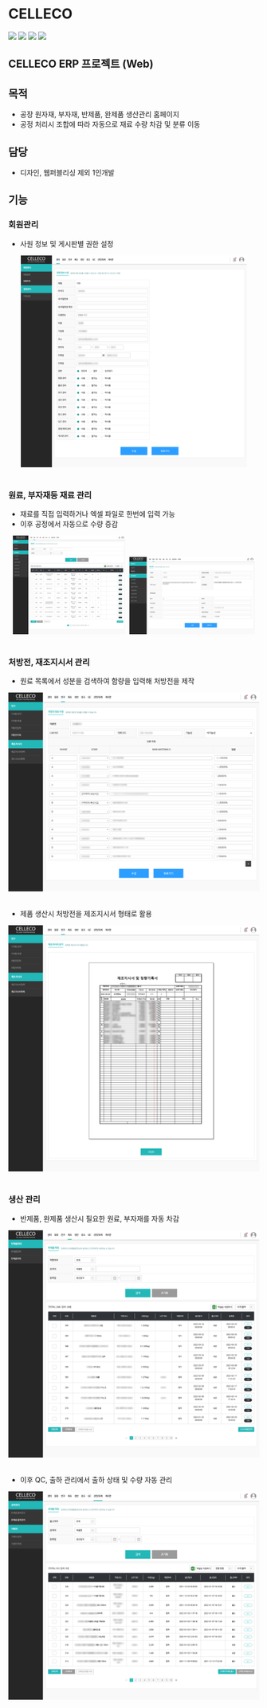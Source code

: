 # CELLECO
<div>
<img src="https://img.shields.io/badge/HTML-E34F26?style=flat-square&logo=HTML5&logoColor=white"/>
<img src="https://img.shields.io/badge/Javascript-F7DF1E?style=flat-square&logo=javascript&logoColor=black"/>
<img src="https://img.shields.io/badge/PHP-777BB4?style=flat-square&logo=PHP&logoColor=white"/>
<img src="https://img.shields.io/badge/MySQL-4479A1?style=flat-square&logo=MySQL&logoColor=white"/>
</div>

## CELLECO ERP 프로젝트 (Web)

## 목적
- 공장 원자재, 부자재, 반제품, 완제품 생산관리 홈페이지
- 공정 처리시 조합에 따라 자동으로 재료 수량 차감 및 분류 이동

## 담당
- 디자인, 웹퍼블리싱 제외 1인개발

## 기능
### 회원관리
- 사원 정보 및 게시판별 권한 설정
<div align="center" >
<img src="ScreenShot/1-1.%20상세정보.png" width="90%"/>
</div></br>

### 원료, 부자재등 재료 관리
- 재료를 직접 입력하거나 엑셀 파일로 한번에 입력 가능
- 이후 공정에서 자동으로 수량 증감
<div align="center" >
<img src="ScreenShot/2.%20원료관리.png" width="45%"/>&nbsp;
<img src="ScreenShot/2-1%20원료%20정보.png" width="50%"/>
</div></br>

### 처방전, 재조지시서 관리
- 원료 목록에서 성분을 검색하여 함량을 입력해 처방전을 제작
<div align="center" >
<img src="ScreenShot/3-2%20처방전%20정보.png" width="100%"/>
</div></br>

- 제품 생산시 처방전을 제조지시서 형태로 활용
<div align="center" >
<img src="ScreenShot/3-3%20제조지시서%20정보.png" width="100%"/>
</div></br>

### 생산 관리
- 반제품, 완제품 생산시 필요한 원료, 부자재를 자동 차감
<div align="center" >
<img src="ScreenShot/4-1%20반제품%20관리.png" width="100%"/>
</div></br>

- 이후 QC, 출하 관리에서 출하 상태 및 수량 자동 관리
<div align="center" >
<img src="ScreenShot/8-2%20완제품%20출하관리.png" width="100%"/>
</div></br>



